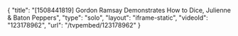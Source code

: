 {
    "title": "[1508441819] Gordon Ramsay Demonstrates How to Dice, Julienne & Baton Peppers",
    "type": "solo",
    "layout": "iframe-static",
    "videoId": "123178962",
    "url": "\/tvpembed\/123178962"
}